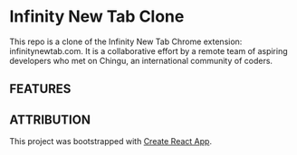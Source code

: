 # Infinity New Tab Clone

This repo is a clone of the Infinity New Tab Chrome extension: infinitynewtab.com. It is a collaborative effort by a remote team of aspiring developers who met on Chingu, an international community of coders.

## FEATURES

## ATTRIBUTION

This project was bootstrapped with [Create React App](https://github.com/facebookincubator/create-react-app).

